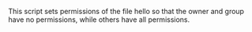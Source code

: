This script sets permissions of the file hello so that the owner and group have no permissions, while others have all permissions.
